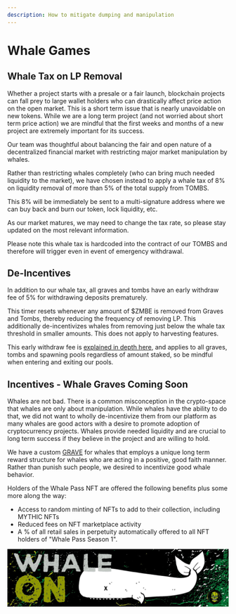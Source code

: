 ```yaml
---
description: How to mitigate dumping and manipulation
---
```


# Whale Games

## Whale Tax on LP Removal

Whether a project starts with a presale or a fair launch, blockchain projects can fall prey to large wallet holders who can drastically affect price action on the open market. This is a short term issue that is nearly unavoidable on new tokens. While we are a long term project (and not worried about short term price action) we are mindful that the first weeks and months of a new project are extremely important for its success.

Our team was thoughtful about balancing the fair and open nature of a decentralized financial market with restricting major market manipulation by whales.&#x20;

Rather than restricting whales completely (who can bring much needed liquidity to the market), we have chosen instead to apply a whale tax of 8% on liquidity removal of more than 5% of the total supply from TOMBS.&#x20;

This 8% will be immediately be sent to a multi-signature address where we can buy back and burn our token, lock liquidity, etc.

As our market matures, we may need to change the tax rate, so please stay updated on the most relevant information.&#x20;

Please note this whale tax is hardcoded into the contract of our TOMBS and therefore will trigger even in event of emergency withdrawal.

## De-Incentives

In addition to our whale tax, all graves and tombs have an early withdraw fee of 5% for withdrawing deposits prematurely.

This timer resets whenever any amount of $ZMBE is removed from Graves and Tombs, thereby reducing the frequency of removing LP. This additionally de-incentivizes whales from removing just below the whale tax threshold in smaller amounts. This does not apply to harvesting features.

This early withdraw fee is [explained in depth here](early-withdraw-fees.md), and applies to all graves, tombs and spawning pools regardless of amount staked, so be mindful when entering and exiting our pools.

## Incentives - Whale Graves Coming Soon

Whales are not bad. There is a common misconception in the crypto-space that whales are only about manipulation. While whales have the ability to do that, we did not want to wholly de-incentivize them from our platform as many whales are good actors with a desire to promote adoption of cryptocurrency  projects. Whales provide needed liquidity and are crucial to long term success if they believe in the project and are willing to hold.&#x20;

We have a custom [GRAVE](../../basic-information/main-features/graves/) for whales that employs a unique long term reward structure for whales who are acting in a positive, good faith manner. Rather than punish such people, we desired to incentivize good whale behavior.&#x20;

Holders of the Whale Pass NFT are offered the following benefits plus some more along the way:

* Access to random minting of NFTs to add to their collection, including MYTHIC NFTs
* Reduced fees on NFT marketplace activity
* A % of all retail sales in perpetuity automatically offered to all NFT holders of "Whale Pass Season 1".

![](../../.gitbook/assets/8.jpg)

